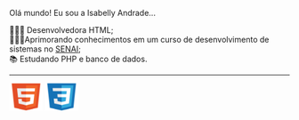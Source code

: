 Olá mundo! Eu sou a Isabelly Andrade...

  👩🏻‍💻 Desenvolvedora HTML; <br>
  👩🏻‍🎓Aprimorando conhecimentos em um curso de desenvolvimento de sistemas no <a href="https://www.sp.senai.br/">SENAI</a>; <br>
  📚 Estudando PHP e banco de dados.
  
  <hr>
  
  <div style="display: inline_block"> 
    <img align="center" alt="HTML" height="50" width="60" src="https://raw.githubusercontent.com/devicons/devicon/master/icons/html5/html5-original.svg">
    <img align="center" alt="CSS" height="50" width="60" src="https://raw.githubusercontent.com/devicons/devicon/master/icons/css3/css3-original.svg">
  </div>

